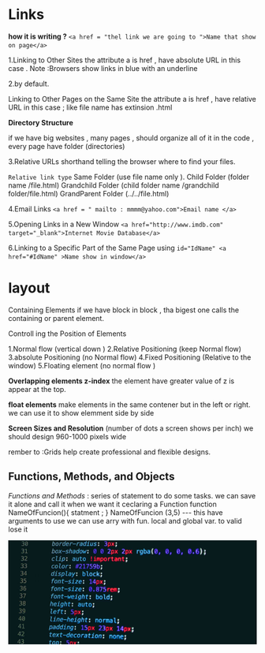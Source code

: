# Links
**how it is writing ?**
`<a href = "thel link we are going to ">Name that show on page</a>`

1.Linking to Other Sites the attribute a is href , have absolute URL in this case . Note :Browsers show links in blue with an underline

2.by default.

Linking to Other Pages on the Same Site the attribute a is href , have relative URL in this case ; like file name has extinsion .html

**Directory Structure**

if we have big websites , many pages , should organize all of it in the code , every page have folder (directories)

3.Relative URLs shorthand telling the browser where to find your files.

`Relative link type`
Same Folder (use file name only ). Child Folder (folder name /file.html) Grandchild Folder (child folder name /grandchild folder/file.html) GrandParent Folder (../../file.html)

4.Email Links
`<a href = " mailto : mmmm@yahoo.com">Email name </a>`

5.Opening Links in a New Window
`<a href="http://www.imdb.com" target="_blank">Internet Movie Database</a>`

6.Linking to a Specific Part of the Same Page
using `id="IdName" <a href="#IdName" >Name show in window</a>`


# layout
Containing Elements
if we have block in block , tha bigest one calls the containing or parent element.

Controll ing the Position of Elements

1.Normal flow (vertical down )
2.Relative Positioning (keep Normal flow)
3.absolute Positioning (no Normal flow)
4.Fixed Positioning (Relative to the window)
5.Floating element (no normal flow )

 **Overlapping elements z-index**
the element have greater value of z is appear at the top.

 **float elements**
make elements in the same contener but in the left or right. we can use it to show elemment side by side

**Screen Sizes and Resolution**
(number of dots a screen shows per inch) we should design 960-1000 pixels wide

rember to :Grids help create professional and flexible designs.

## Functions, Methods, and Objects
*Functions and Methods* : series of statement to do some tasks. we can save it alone and call it when we want it
ceclaring a Function
function NameOfFuncion(){ statment ; } NameOfFuncion (3,5) --- this have arguments to use we can use arry with fun. local and global var. to valid lose it

![layout](csss.jpg)